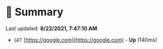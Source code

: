 # 📖 Summary
Last updated: **8/22/2021, 7:47:10 AM**

- `GET` [https://google.com](https://google.com) - **Up** (140ms)
